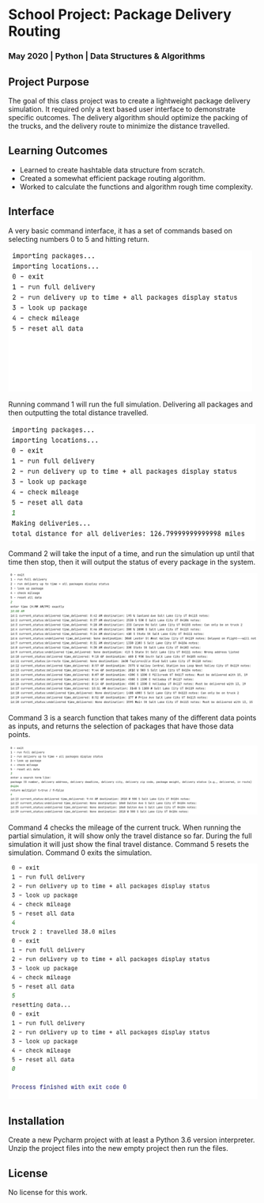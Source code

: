 # School Project: Package Delivery Routing
### May 2020 | Python | Data Structures & Algorithms
## Project Purpose
The goal of this class project was to create a lightweight package delivery simulation. It required only a text based 
user interface to demonstrate specific outcomes. The delivery algorithm should optimize the packing of the trucks, and 
the delivery route to minimize the distance travelled. 

## Learning Outcomes

* Learned to create hashtable data structure from scratch.
* Created a somewhat efficient package routing algorithm.
* Worked to calculate the functions and algorithm rough time complexity.


## Interface
A very basic command interface, it has a set of commands based on selecting numbers 0 to 5 and hitting return.

![A text based user interface with commands next to the number to select that command.](assets/wgups_ui.png "Command Interface")

Running command 1 will run the full simulation. Delivering all packages and then outputting the total distance travelled.

![Running the deliveries.](assets/ui_run_deliveries.png "Run Deliveries")

Command 2 will take the input of a time, and run the simulation up until that time then stop, then it will output the 
status of every package in the system. 

![Viewing the status of all packages at a specific time.](assets/ui_delivery_status_at_time.png "Status at a specified time")

Command 3 is a search function that takes many of the different data points as inputs, and returns the selection of
packages that have those data points.

![Looking up a package.](assets/ui_package_lookup.png "Looking up a package")

Command 4 checks the mileage of the current truck. When running the partial simulation, it will show only the 
travel distance so far. During the full simulation it will just show the final travel distance. Command 5 resets 
the simulation. Command 0 exits the simulation.

![Viewing mileage, resetting, and exiting the ui.](assets/ui_mileage_reset_and_exit.png "Resetting and Exiting")


## Installation
Create a new Pycharm project with at least a Python 3.6 version interpreter. Unzip the project files into the new empty 
project then run the files.

## License

No license for this work. 



